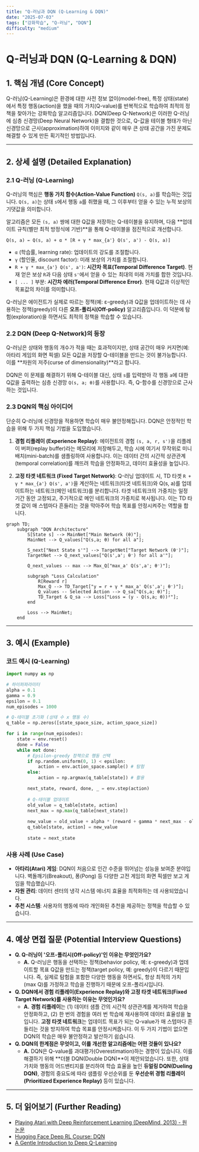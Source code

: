 ```yaml
---
title: "Q-러닝과 DQN (Q-Learning & DQN)"
date: "2025-07-03"
tags: ["강화학습", "Q-러닝", "DQN"]
difficulty: "medium"
---
```


# Q-러닝과 DQN (Q-Learning & DQN)

## 1. 핵심 개념 (Core Concept)

Q-러닝(Q-Learning)은 환경에 대한 사전 정보 없이(model-free), 특정 상태(state)에서 특정 행동(action)을 했을 때의 가치(Q-value)를 반복적으로 학습하여 최적의 정책을 찾아가는 강화학습 알고리즘입니다. DQN(Deep Q-Network)은 이러한 Q-러닝에 심층 신경망(Deep Neural Network)을 결합한 것으로, Q-값을 테이블 형태가 아닌 신경망으로 근사(approximation)하여 이미지와 같이 매우 큰 상태 공간을 가진 문제도 해결할 수 있게 만든 획기적인 방법입니다.

---

## 2. 상세 설명 (Detailed Explanation)

### 2.1 Q-러닝 (Q-Learning)

Q-러닝의 핵심은 **행동 가치 함수(Action-Value Function)** `Q(s, a)`를 학습하는 것입니다. `Q(s, a)`는 상태 `s`에서 행동 `a`를 취했을 때, 그 이후부터 얻을 수 있는 누적 보상의 기댓값을 의미합니다.

알고리즘은 모든 `(s, a)` 쌍에 대한 Q값을 저장하는 Q-테이블을 유지하며, 다음 **업데이트 규칙(벨만 최적 방정식에 기반)**을 통해 Q-테이블을 점진적으로 개선합니다.

`Q(s, a) ← Q(s, a) + α * [R + γ * max_{a'} Q(s', a') - Q(s, a)]`

*   `α` (학습률, learning rate): 업데이트의 강도를 조절합니다.
*   `γ` (할인율, discount factor): 미래 보상의 가치를 조절합니다.
*   `R + γ * max_{a'} Q(s', a')`: **시간차 목표(Temporal Difference Target)**. 현재 얻은 보상 `R`과 다음 상태 `s'`에서 얻을 수 있는 최대의 미래 가치를 합한 것입니다.
*   `[ ... ]` 부분: **시간차 에러(Temporal Difference Error)**. 현재 Q값과 이상적인 목표값의 차이를 의미합니다.

Q-러닝은 에이전트가 실제로 따르는 정책(예: ε-greedy)과 Q값을 업데이트하는 데 사용하는 정책(greedy)이 다른 **오프-폴리시(Off-policy)** 알고리즘입니다. 이 덕분에 탐험(exploration)을 하면서도 최적의 정책을 학습할 수 있습니다.

### 2.2 DQN (Deep Q-Network)의 등장

Q-러닝은 상태와 행동의 개수가 적을 때는 효과적이지만, 상태 공간이 매우 커지면(예: 아타리 게임의 화면 픽셀) 모든 Q값을 저장할 Q-테이블을 만드는 것이 불가능합니다. 이를 **차원의 저주(curse of dimensionality)**라고 합니다.

DQN은 이 문제를 해결하기 위해 Q-테이블 대신, 상태 `s`를 입력받아 각 행동 `a`에 대한 Q값을 출력하는 심층 신경망 `Q(s, a; θ)`를 사용합니다. 즉, Q-함수를 신경망으로 근사하는 것입니다.

### 2.3 DQN의 핵심 아이디어

단순히 Q-러닝에 신경망을 적용하면 학습이 매우 불안정해집니다. DQN은 안정적인 학습을 위해 두 가지 핵심 기법을 도입했습니다.

1.  **경험 리플레이 (Experience Replay)**: 에이전트의 경험 `(s, a, r, s')`을 리플레이 버퍼(replay buffer)라는 메모리에 저장해두고, 학습 시에 여기서 무작위로 미니배치(mini-batch)를 샘플링하여 사용합니다. 이는 데이터 간의 시간적 상관관계(temporal correlation)를 깨뜨려 학습을 안정화하고, 데이터 효율성을 높입니다.

2.  **고정 타겟 네트워크 (Fixed Target Network)**: Q-러닝 업데이트 시, TD 타겟 `R + γ * max_{a'} Q(s', a')`을 계산하는 네트워크(타겟 네트워크)와 Q(s, a)를 업데이트하는 네트워크(메인 네트워크)를 분리합니다. 타겟 네트워크의 가중치는 일정 기간 동안 고정되고, 주기적으로 메인 네트워크의 가중치로 복사됩니다. 이는 TD 타겟 값이 매 스텝마다 흔들리는 것을 막아주어 학습 목표를 안정시켜주는 역할을 합니다.

```mermaid
graph TD;
    subgraph "DQN Architecture"
        S[State s] --> MainNet["Main Network (θ)"];
        MainNet --> Q_values["Q(s,a; θ) for all a"];

        S_next["Next State s'"] --> TargetNet["Target Network (θ⁻)"];
        TargetNet --> Q_next_values["Q(s',a'; θ⁻) for all a'"];
        
        Q_next_values -- max --> Max_Q["max_a' Q(s',a'; θ⁻)"];
        
        subgraph "Loss Calculation"
            R[Reward r]
            Max_Q --> TD_Target["y = r + γ * max_a' Q(s',a'; θ⁻)"];
            Q_values -- Selected Action --> Q_sa["Q(s,a; θ)"];
            TD_Target & Q_sa --> Loss["Loss = (y - Q(s,a; θ))²"];
        end

        Loss --> MainNet;
    end
```

---

## 3. 예시 (Example)

### 코드 예시 (Q-Learning)

```python
import numpy as np

# 하이퍼파라미터
alpha = 0.1
gamma = 0.9
epsilon = 0.1
num_episodes = 1000

# Q-테이블 초기화 (상태 수 x 행동 수)
q_table = np.zeros([state_space_size, action_space_size])

for i in range(num_episodes):
    state = env.reset()
    done = False
    while not done:
        # Epsilon-greedy 정책으로 행동 선택
        if np.random.uniform(0, 1) < epsilon:
            action = env.action_space.sample() # 탐험
        else:
            action = np.argmax(q_table[state]) # 활용

        next_state, reward, done, _ = env.step(action)
        
        # Q-테이블 업데이트
        old_value = q_table[state, action]
        next_max = np.max(q_table[next_state])
        
        new_value = old_value + alpha * (reward + gamma * next_max - old_value)
        q_table[state, action] = new_value
        
        state = next_state
```

### 사용 사례 (Use Case)

*   **아타리(Atari) 게임**: DQN이 처음으로 인간 수준을 뛰어넘는 성능을 보여준 분야입니다. 벽돌깨기(Breakout), 퐁(Pong) 등 다양한 고전 게임의 화면 픽셀만 보고 게임을 학습했습니다.
*   **자원 관리**: 데이터 센터의 냉각 시스템 에너지 효율을 최적화하는 데 사용되었습니다.
*   **추천 시스템**: 사용자의 행동에 따라 개인화된 추천을 제공하는 정책을 학습할 수 있습니다.

---

## 4. 예상 면접 질문 (Potential Interview Questions)

*   **Q. Q-러닝이 '오프-폴리시(Off-policy)'인 이유는 무엇인가요?**
    *   **A.** Q-러닝은 행동을 선택하는 정책(behavior policy, 예: ε-greedy)과 업데이트할 목표 Q값을 만드는 정책(target policy, 예: greedy)이 다르기 때문입니다. 즉, 실제로 탐험을 포함한 다양한 행동을 하면서도, 항상 최적의 가치(max Q)를 가정하고 학습을 진행하기 때문에 오프-폴리시입니다.
*   **Q. DQN에서 경험 리플레이(Experience Replay)와 고정 타겟 네트워크(Fixed Target Network)를 사용하는 이유는 무엇인가요?**
    *   **A.** **경험 리플레이**는 (1) 데이터 샘플 간의 시간적 상관관계를 제거하여 학습을 안정화하고, (2) 한 번의 경험을 여러 번 학습에 재사용하여 데이터 효율성을 높입니다. **고정 타겟 네트워크**는 업데이트 목표가 되는 Q-value가 매 스텝마다 흔들리는 것을 방지하여 학습 목표를 안정시켜줍니다. 이 두 가지 기법이 없으면 DQN의 학습은 매우 불안정하고 발산하기 쉽습니다.
*   **Q. DQN의 한계점은 무엇이고, 이를 개선한 알고리즘에는 어떤 것들이 있나요?**
    *   **A.** DQN은 Q-value를 과대평가(Overestimation)하는 경향이 있습니다. 이를 해결하기 위해 **더블 DQN(Double DQN)**이 제안되었습니다. 또한, 상태 가치와 행동의 어드밴티지를 분리하여 학습 효율을 높인 **듀얼링 DQN(Dueling DQN)**, 경험의 중요도에 따라 샘플링 우선순위를 둔 **우선순위 경험 리플레이(Prioritized Experience Replay)** 등이 있습니다.

---

## 5. 더 읽어보기 (Further Reading)

*   [Playing Atari with Deep Reinforcement Learning (DeepMind, 2013) - 원 논문](https://arxiv.org/abs/1312.5602)
*   [Hugging Face Deep RL Course: DQN](https://huggingface.co/learn/deep-rl-course/unit3/introduction)
*   [A Gentle Introduction to Deep Q-Learning](https://www.freecodecamp.org/news/an-introduction-to-deep-q-learning-lets-play-doom-54d02d8017d8/)